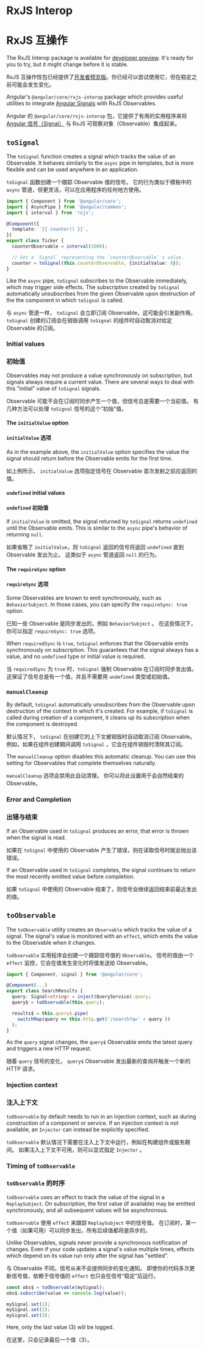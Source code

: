 # RxJS Interop

# RxJS 互操作

<div class="alert is-important">

The RxJS Interop package is available for [developer preview](/guide/releases#developer-preview). It's ready for you to try, but it might change before it is stable.

RxJS 互操作性包已经提供了[开发者预览版](/guide/releases#developer-preview)。你已经可以尝试使用它，但在稳定之前可能会发生变化。

</div>

Angular's `@angular/core/rxjs-interop` package which provides useful utilities to integrate [Angular Signals](/guide/signals) with RxJS Observables.

Angular 的 `@angular/core/rxjs-interop` 包，它提供了有用的实用程序来将 [Angular 信号（Signal）](/guide/signals) 与 RxJS 可观察对象（Observable）集成起来。

## `toSignal`

The `toSignal` function creates a signal which tracks the value of an Observable. It behaves similarly to the `async` pipe in templates, but is more flexible and can be used anywhere in an application.

`toSignal` 函数创建一个跟踪 Observable 值的信号。 它的行为类似于模板中的 `async` 管道，但更灵活，可以在应用程序的任何地方使用。

```ts
import { Component } from '@angular/core';
import { AsyncPipe } from '@angular/common';
import { interval } from 'rxjs';

@Component({
  template: `{{ counter() }}`,
})
export class Ticker {
  counterObservable = interval(1000);

  // Get a `Signal` representing the `counterObservable`'s value.
  counter = toSignal(this.counterObservable, {initialValue: 0});
}
```

Like the `async` pipe, `toSignal` subscribes to the Observable immediately, which may trigger side effects. The subscription created by
`toSignal` automatically unsubscribes from the given Observable upon destruction of the the component in which `toSignal` is called.

与 `async` 管道一样， `toSignal` 会立即订阅 Observable，这可能会引发副作用。 `toSignal` 创建的订阅会在销毁调用 `toSignal` 的组件时自动取消对给定 Observable 的订阅。

### Initial values

### 初始值

Observables may not produce a value synchronously on subscription, but signals always require a current value. There are several ways to deal with this "initial" value of `toSignal` signals.

Observable 可能不会在订阅时同步产生一个值，但信号总是需要一个当前值。 有几种方法可以处理 `toSignal` 信号的这个“初始”值。

#### The `initialValue` option

#### `initialValue` 选项

As in the example above, the `initialValue` option specifies the value the signal should return before the Observable emits for the first time.

如上例所示， `initialValue` 选项指定信号在 Observable 首次发射之前应返回的值。

#### `undefined` initial values

#### `undefined` 初始值

If `initialValue` is omitted, the signal returned by `toSignal` returns `undefined` until the Observable emits. This is similar to the `async` pipe's behavior of returning `null`.

如果省略了 `initialValue`，则 `toSignal` 返回的信号将返回 `undefined` 直到 Observable 发出为止。 这类似于 `async` 管道返回 `null` 的行为。

#### The `requireSync` option

#### `requireSync` 选项

Some Observables are known to emit synchronously, such as `BehaviorSubject`. In those cases, you can specify the `requireSync: true` option.

已知一些 Observable 是同步发出的，例如 `BehaviorSubject` 。 在这些情况下，你可以指定 `requireSync: true` 选项。

When `requiredSync` is `true`, `toSignal` enforces that the Observable emits synchronously on subscription. This guarantees that the signal always has a value, and no `undefined` type or initial value is required.

当 `requiredSync` 为 `true` 时，`toSignal` 强制 Observable 在订阅时同步发出值。 这保证了信号总是有一个值，并且不需要用 `undefined` 类型或初始值。

### `manualCleanup`

By default, `toSignal` automatically unsubscribes from the Observable upon destruction of the context in which it's created. For example, if `toSignal` is called during creation of a component, it cleans up its subscription when the component is destroyed.

默认情况下， `toSignal` 在创建它的上下文被销毁时自动取消订阅 Observable。 例如，如果在组件创建期间调用 `toSignal` ，它会在组件销毁时清除其订阅。

The `manualCleanup` option disables this automatic cleanup. You can use this setting for Observables that complete themselves naturally.

`manualCleanup` 选项会禁用此自动清理。 你可以将此设置用于会自然结束的 Observable。

### Error and Completion

### 出错与结束

If an Observable used in `toSignal` produces an error, that error is thrown when the signal is read.

如果在 `toSignal` 中使用的 Observable 产生了错误，则在读取信号时就会抛出该错误。

If an Observable used in `toSignal` completes, the signal continues to return the most recently emitted value before completion.

如果 `toSignal` 中使用的 Observable 结束了，则信号会继续返回结束前最近发出的值。

## `toObservable`

The `toObservable` utility creates an `Observable` which tracks the value of a signal. The signal's value is monitored with an `effect`, which emits the value to the Observable when it changes.

`toObservable` 实用程序会创建一个跟踪信号值的 `Observable`。 信号的值由一个 `effect` 监控，它会在值发生变化时将值发送给 Observable。

```ts
import { Component, signal } from '@angular/core';

@Component(...)
export class SearchResults {
  query: Signal<string> = inject(QueryService).query;
  query$ = toObservable(this.query);

  results$ = this.query$.pipe(
    switchMap(query => this.http.get('/search?q=' + query ))
  );
}
```

As the `query` signal changes, the `query$` Observable emits the latest query and triggers a new HTTP request.

随着 `query` 信号的变化， `query$` Observable 发出最新的查询并触发一个新的 HTTP 请求。

### Injection context

### 注入上下文

`toObservable` by default needs to run in an injection context, such as during construction of a component or service. If an injection context is not available, an `Injector` can instead be explicitly specified.

`toObservable` 默认情况下需要在注入上下文中运行，例如在构建组件或服务期间。 如果注入上下文不可用，则可以显式指定 `Injector` 。

### Timing of `toObservable`

### `toObservable` 的时序

`toObservable` uses an effect to track the value of the signal in a `ReplaySubject`. On subscription, the first value \(if available\) may be emitted synchronously, and all subsequent values will be asynchronous.

`toObservable` 使用 `effect` 来跟踪 `ReplaySubject` 中的信号值。 在订阅时，第一个值（如果可用）可以同步发出，所有后续值都将是异步的。

Unlike Observables, signals never provide a synchronous notification of changes. Even if your code updates a signal's value multiple times, effects which depend on its value run only after the signal has "settled".

与 Observable 不同，信号从来不会提供同步的变化通知。 即使你的代码多次更新信号值，依赖于信号值的 `effect` 也只会在信号“稳定”后运行。

```ts
const obs$ = toObservable(mySignal);
obs$.subscribe(value => console.log(value));

mySignal.set(1);
mySignal.set(2);
mySignal.set(3);
```

Here, only the last value \(3\) will be logged.

在这里，只会记录最后一个值（3）。
